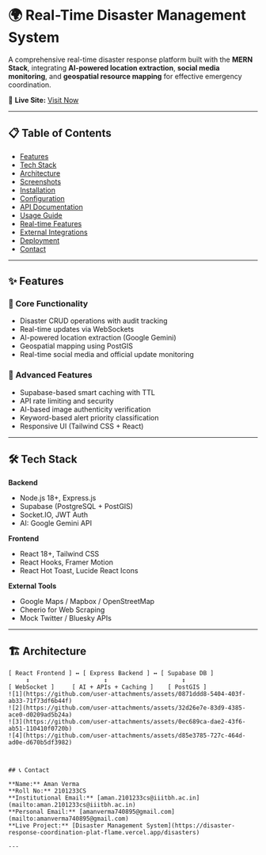 # 🌍 Real-Time Disaster Management System

A comprehensive real-time disaster response platform built with the **MERN Stack**, integrating **AI-powered location extraction**, **social media monitoring**, and **geospatial resource mapping** for effective emergency coordination.

🔗 **Live Site:** [Visit Now](https://disaster-response-coordination-plat-flame.vercel.app/disasters)

---

## 📋 Table of Contents
- [Features](#-features)
- [Tech Stack](#-tech-stack)
- [Architecture](#-architecture)
- [Screenshots](#-screenshots)
- [Installation](#-installation)
- [Configuration](#-configuration)
- [API Documentation](#-api-documentation)
- [Usage Guide](#-usage-guide)
- [Real-time Features](#-real-time-features)
- [External Integrations](#-external-integrations)
- [Deployment](#-deployment)
- [Contact](#-contact)

---

## ✨ Features

### 🎯 Core Functionality
- Disaster CRUD operations with audit tracking
- Real-time updates via WebSockets
- AI-powered location extraction (Google Gemini)
- Geospatial mapping using PostGIS
- Real-time social media and official update monitoring

### 🔧 Advanced Features
- Supabase-based smart caching with TTL
- API rate limiting and security
- AI-based image authenticity verification
- Keyword-based alert priority classification
- Responsive UI (Tailwind CSS + React)

---

## 🛠 Tech Stack

**Backend**
- Node.js 18+, Express.js
- Supabase (PostgreSQL + PostGIS)
- Socket.IO, JWT Auth
- AI: Google Gemini API

**Frontend**
- React 18+, Tailwind CSS
- React Hooks, Framer Motion
- React Hot Toast, Lucide React Icons

**External Tools**
- Google Maps / Mapbox / OpenStreetMap
- Cheerio for Web Scraping
- Mock Twitter / Bluesky APIs

---

## 🏗 Architecture

```plaintext
[ React Frontend ] ↔ [ Express Backend ] ↔ [ Supabase DB ]
     ↕                     ↕                     ↕
[ WebSocket ]     [ AI + APIs + Caching ]    [ PostGIS ]
![1](https://github.com/user-attachments/assets/0871ddd8-5404-403f-ab33-71f73df6b44f)
![2](https://github.com/user-attachments/assets/32d26e7e-83d9-4385-ace0-d0209ad5b24a)
![3](https://github.com/user-attachments/assets/0ec689ca-dae2-43f6-ab51-110410f0720b)
![4](https://github.com/user-attachments/assets/d85e3785-727c-464d-ad0e-d670b5df3982)



## 📞 Contact

**Name:** Aman Verma  
**Roll No:** 2101233CS  
**Institutional Email:** [aman.2101233cs@iiitbh.ac.in](mailto:aman.2101233cs@iiitbh.ac.in)  
**Personal Email:** [amanverma740895@gmail.com](mailto:amanverma740895@gmail.com)  
**Live Project:** [Disaster Management System](https://disaster-response-coordination-plat-flame.vercel.app/disasters)

---
